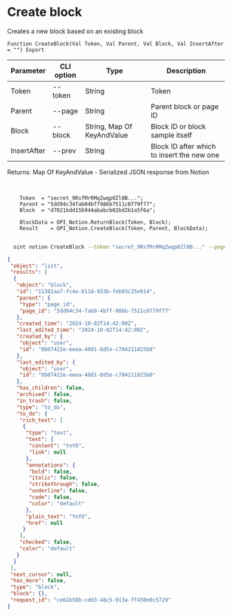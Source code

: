 ﻿---
sidebar_position: 1
---

# Create block
 Creates a new block based on an existing block



`Function CreateBlock(Val Token, Val Parent, Val Block, Val InsertAfter = "") Export`

  | Parameter | CLI option | Type | Description |
  |-|-|-|-|
  | Token | --token | String | Token |
  | Parent | --page | String | Parent block or page ID |
  | Block | --block | String, Map Of KeyAndValue | Block ID or block sample itself |
  | InsertAfter | --prev | String | Block ID after which to insert the new one |

  
  Returns:  Map Of KeyAndValue - Serialized JSON response from Notion

<br/>




```bsl title="Code example"
    Token  = "secret_9RsfMrRMqZwqp0Zl0B...";
    Parent = "5dd94c34fab04bff986b7511c0779f77";
    Block  = "d7021bdd15b944ababcb02bd2b1a5f6a";

    BlockData = OPI_Notion.ReturnBlock(Token, Block);
    Result    = OPI_Notion.CreateBlock(Token, Parent, BlockData);
```



```sh title="CLI command example"
    
  oint notion CreateBlock --token "secret_9RsfMrRMqZwqp0Zl0B..." --page "5dd94c34fab04bff9..." --block %block% --prev %prev%

```

```json title="Result"
{
 "object": "list",
 "results": [
  {
   "object": "block",
   "id": "11382aa7-fc4e-811d-933b-feb03c25e014",
   "parent": {
    "type": "page_id",
    "page_id": "5dd94c34-fab0-4bff-986b-7511c0779f77"
   },
   "created_time": "2024-10-02T14:42:00Z",
   "last_edited_time": "2024-10-02T14:42:00Z",
   "created_by": {
    "object": "user",
    "id": "8b07422e-eeea-40d1-8d5e-c784211825b0"
   },
   "last_edited_by": {
    "object": "user",
    "id": "8b07422e-eeea-40d1-8d5e-c784211825b0"
   },
   "has_children": false,
   "archived": false,
   "in_trash": false,
   "type": "to_do",
   "to_do": {
    "rich_text": [
     {
      "type": "text",
      "text": {
       "content": "YoYO",
       "link": null
      },
      "annotations": {
       "bold": false,
       "italic": false,
       "strikethrough": false,
       "underline": false,
       "code": false,
       "color": "default"
      },
      "plain_text": "YoYO",
      "href": null
     }
    ],
    "checked": false,
    "color": "default"
   }
  }
 ],
 "next_cursor": null,
 "has_more": false,
 "type": "block",
 "block": {},
 "request_id": "ce61b58b-cdd3-48c5-913a-ff438e0c5729"
}
```
